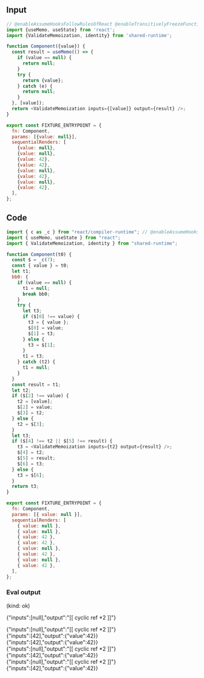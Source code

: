 
## Input

```javascript
// @enableAssumeHooksFollowRulesOfReact @enableTransitivelyFreezeFunctionExpressions
import {useMemo, useState} from 'react';
import {ValidateMemoization, identity} from 'shared-runtime';

function Component({value}) {
  const result = useMemo(() => {
    if (value == null) {
      return null;
    }
    try {
      return {value};
    } catch (e) {
      return null;
    }
  }, [value]);
  return <ValidateMemoization inputs={[value]} output={result} />;
}

export const FIXTURE_ENTRYPOINT = {
  fn: Component,
  params: [{value: null}],
  sequentialRenders: [
    {value: null},
    {value: null},
    {value: 42},
    {value: 42},
    {value: null},
    {value: 42},
    {value: null},
    {value: 42},
  ],
};

```

## Code

```javascript
import { c as _c } from "react/compiler-runtime"; // @enableAssumeHooksFollowRulesOfReact @enableTransitivelyFreezeFunctionExpressions
import { useMemo, useState } from "react";
import { ValidateMemoization, identity } from "shared-runtime";

function Component(t0) {
  const $ = _c(7);
  const { value } = t0;
  let t1;
  bb0: {
    if (value == null) {
      t1 = null;
      break bb0;
    }
    try {
      let t3;
      if ($[0] !== value) {
        t3 = { value };
        $[0] = value;
        $[1] = t3;
      } else {
        t3 = $[1];
      }
      t1 = t3;
    } catch (t2) {
      t1 = null;
    }
  }
  const result = t1;
  let t2;
  if ($[2] !== value) {
    t2 = [value];
    $[2] = value;
    $[3] = t2;
  } else {
    t2 = $[3];
  }
  let t3;
  if ($[4] !== t2 || $[5] !== result) {
    t3 = <ValidateMemoization inputs={t2} output={result} />;
    $[4] = t2;
    $[5] = result;
    $[6] = t3;
  } else {
    t3 = $[6];
  }
  return t3;
}

export const FIXTURE_ENTRYPOINT = {
  fn: Component,
  params: [{ value: null }],
  sequentialRenders: [
    { value: null },
    { value: null },
    { value: 42 },
    { value: 42 },
    { value: null },
    { value: 42 },
    { value: null },
    { value: 42 },
  ],
};

```
      
### Eval output
(kind: ok) <div>{"inputs":[null],"output":"[[ cyclic ref *2 ]]"}</div>
<div>{"inputs":[null],"output":"[[ cyclic ref *2 ]]"}</div>
<div>{"inputs":[42],"output":{"value":42}}</div>
<div>{"inputs":[42],"output":{"value":42}}</div>
<div>{"inputs":[null],"output":"[[ cyclic ref *2 ]]"}</div>
<div>{"inputs":[42],"output":{"value":42}}</div>
<div>{"inputs":[null],"output":"[[ cyclic ref *2 ]]"}</div>
<div>{"inputs":[42],"output":{"value":42}}</div>